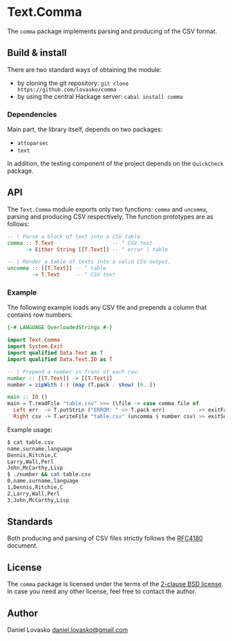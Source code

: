 # Text.Comma
The `comma` package implements parsing and producing of the CSV format.

## Build & install
There are two standard ways of obtaining the module:
 * by cloning the git repository: `git clone https://github.com/lovasko/comma`
 * by using the central Hackage server: `cabal install comma`

### Dependencies
Main part, the library itself, depends on two packages:
 * `attoparsec`
 * `text`

In addition, the testing component of the project depends on the `QuickCheck`
package.

## API
The `Text.Comma` module exports only two functions: `comma` and `uncomma`,
parsing and producing CSV respectively. The function prototypes are as follows:

```haskell
-- | Parse a block of text into a CSV table.
comma :: T.Text                   -- ^ CSV text
      -> Either String [[T.Text]] -- ^ error | table
```

```haskell
-- | Render a table of texts into a valid CSV output.
uncomma :: [[T.Text]] -- ^ table
        -> T.Text     -- ^ CSV text
```

### Example
The following example loads any CSV file and prepends a column that contains
row numbers:

```haskell
{-# LANGUAGE OverloadedStrings #-}

import Text.Comma
import System.Exit
import qualified Data.Text as T
import qualified Data.Text.IO as T

-- | Prepend a number in front of each row.
number :: [[T.Text]] -> [[T.Text]]
number = zipWith (:) (map (T.pack . show) [0..])

main :: IO ()
main = T.readFile "table.csv" >>= (\file -> case comma file of
  Left err  -> T.putStrLn ("ERROR: " <> T.pack err)           >> exitFailure
  Right csv -> T.writeFile "table.csv" (uncomma $ number csv) >> exitSuccess)
```

Example usage:
```bash
$ cat table.csv
name,surname,language
Dennis,Ritchie,C
Larry,Wall,Perl
John,McCarthy,Lisp
$ ./number && cat table.csv
0,name,surname,language
1,Dennis,Ritchie,C
2,Larry,Wall,Perl
3,John,McCarthy,Lisp
```

## Standards
Both producing and parsing of CSV files strictly follows the
[RFC4180](https://tools.ietf.org/html/rfc4180) document.

## License
The `comma` package is licensed under the terms of the [2-clause BSD
license](LICENSE). In case you need any other license, feel free to contact the
author.

## Author
Daniel Lovasko <daniel.lovasko@gmail.com>
